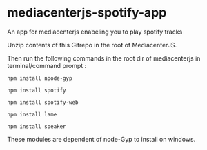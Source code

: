 mediacenterjs-spotify-app
=========================

An app for mediacenterjs enabeling you to play spotify tracks

Unzip contents of this Gitrepo in the root of MediacenterJS.

Then run the following commands in the root dir of mediacenterjs in terminal/command prompt :

    npm install npode-gyp
  
    npm install spotify
  
    npm install spotify-web
  
    npm install lame
  
    npm install speaker
  
These modules are dependent of node-Gyp to install on windows.
